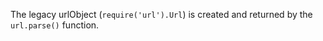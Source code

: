 
The legacy urlObject (`require('url').Url`) is created and returned by the
`url.parse()` function.

